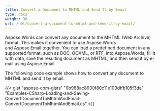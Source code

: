```yaml
---
title: Convert a Document to MHTML and Send It by Email
type: docs
weight: 30
url: /net/convert-a-document-to-mhtml-and-send-it-by-email/
---
```


Aspose.Words can convert any document to the MHTML (Web Archive) format. This makes it convenient to use Aspose.Words and Aspose.Email together. You can load a predefined document in any supported format, such as DOC, OOXML, or RTF, into Aspose.Words, fill it with data, save the resulting document as MHTML, and then send it by e-mail using Aspose.Email.

The following code example shows how to convert any document to MHTML and send it by email:

{{< gist "aspose-com-gists" "0b968ac8900f80c11e109dffb105f3da" "Examples-CSharp-Loading-and-Saving-ConvertDocumentToMhtmlAndEmail-ConvertDocumentToMhtmlAndEmail.cs" >}}
